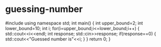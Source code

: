 # guessing-number

#include<iostream>
using namespace std;
int main()
{
    int upper_bound=2;
    int lower_bound=10;
    int i;
    for(i=upper_bound;i<=lower_bound;i++)
    {
        std::cout<<i<<endl;
        int response;
        std::cin>>response;
        if(response==0)
        {
            std::cout<<"Guessed number is"<<i;
        }
    }
    return 0;
}
